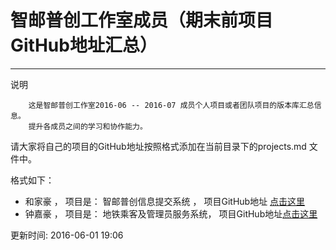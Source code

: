 # 智邮普创工作室成员（期末前项目GitHub地址汇总）

---
说明
```
    这是智邮普创工作室2016-06 -- 2016-07 成员个人项目或者团队项目的版本库汇总信息。
    提升各成员之间的学习和协作能力。
```

请大家将自己的项目的GitHub地址按照格式添加在当前目录下的projects.md 文件中。

格式如下：
- 和家豪 ， 项目是： 智邮普创信息提交系统 ， 项目GitHub地址 [点击这里](https://github.com/ZypcGroup/zypc_submit_info)
- 钟嘉豪 ， 项目是： 地铁乘客及管理员服务系统， 项目GitHub地址[点击这里](https://github.com/ZJH9Rondo/learngit.git)

更新时间: 2016-06-01 19:06 

